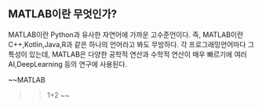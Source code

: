 ## MATLAB이란 무엇인가?

MATLAB이란 Python과 유사한 자연어에 가까운 고수준언이다. 즉, MATLAB이란 C++,Kotlin,Java,R과 같은 하나의 언어라고 봐도 무방하다. 각 프로그래밍언어마다 그 특성이 있는데, MATLAB은 다양한 공학적 연산과 수학적 연산이 매우 빠르기에 여러 AI,DeepLearning 등의 연구에 사용된다.

~~MATLAB
>> 1+2
~~
